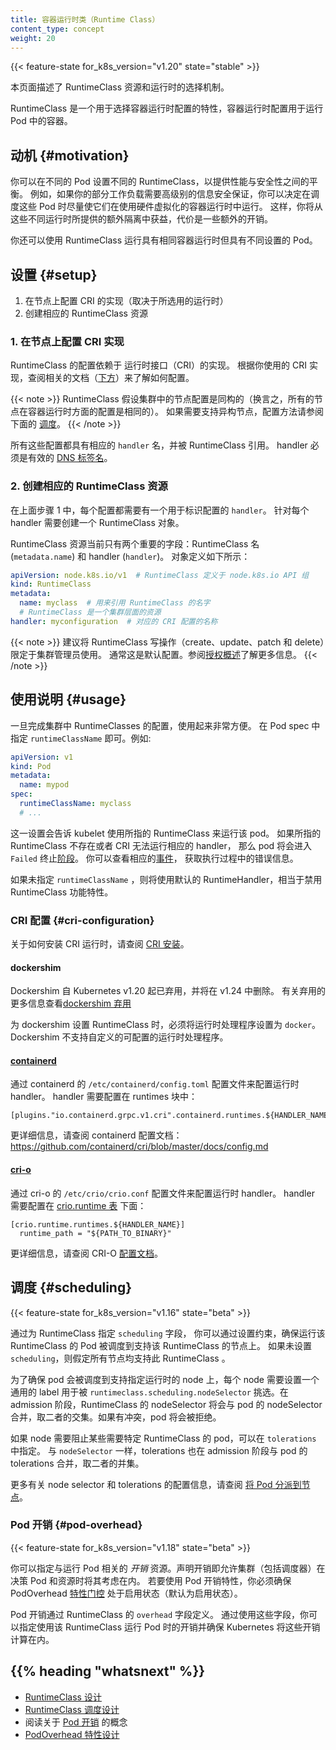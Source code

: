 ```yaml
---
title: 容器运行时类（Runtime Class）
content_type: concept
weight: 20
---
```

<!--
reviewers:
- tallclair
- dchen1107
title: Runtime Class
content_type: concept
weight: 20
-->

<!-- overview -->

{{< feature-state for_k8s_version="v1.20" state="stable" >}}

<!-- 
This page describes the RuntimeClass resource and runtime selection mechanism.

RuntimeClass is a feature for selecting the container runtime configuration. The container runtime
configuration is used to run a Pod's containers.
-->
本页面描述了 RuntimeClass 资源和运行时的选择机制。

RuntimeClass 是一个用于选择容器运行时配置的特性，容器运行时配置用于运行 Pod 中的容器。

<!-- body -->

<!-- 
## Motivation

You can set a different RuntimeClass between different Pods to provide a balance of
performance versus security. For example, if part of your workload deserves a high
level of information security assurance, you might choose to schedule those Pods so
that they run in a container runtime that uses hardware virtualization. You'd then
benefit from the extra isolation of the alternative runtime, at the expense of some
additional overhead.
-->
## 动机   {#motivation}

你可以在不同的 Pod 设置不同的 RuntimeClass，以提供性能与安全性之间的平衡。
例如，如果你的部分工作负载需要高级别的信息安全保证，你可以决定在调度这些 Pod
时尽量使它们在使用硬件虚拟化的容器运行时中运行。
这样，你将从这些不同运行时所提供的额外隔离中获益，代价是一些额外的开销。

<!--
You can also use RuntimeClass to run different Pods with the same container runtime
but with different settings.
-->
你还可以使用 RuntimeClass 运行具有相同容器运行时但具有不同设置的 Pod。

<!-- 
## Setup
-->

## 设置  {#setup}

<!--
1. Configure the CRI implementation on nodes (runtime dependent)
2. Create the corresponding RuntimeClass resources
-->
1. 在节点上配置 CRI 的实现（取决于所选用的运行时）
2. 创建相应的 RuntimeClass 资源

<!--
### 1. Configure the CRI implementation on nodes
-->
### 1. 在节点上配置 CRI 实现

<!--
The configurations available through RuntimeClass are Container Runtime Interface (CRI)
implementation dependent. See the corresponding documentation ([below](#cri-configuration)) for your
CRI implementation for how to configure.
-->
RuntimeClass 的配置依赖于 运行时接口（CRI）的实现。
根据你使用的 CRI 实现，查阅相关的文档（[下方](#cri-configuration)）来了解如何配置。

<!--
RuntimeClass assumes a homogeneous node configuration across the cluster by default (which means
that all nodes are configured the same way with respect to container runtimes). To support
heterogenous node configurations, see [Scheduling](#scheduling) below.
-->
{{< note >}}
RuntimeClass 假设集群中的节点配置是同构的（换言之，所有的节点在容器运行时方面的配置是相同的）。
如果需要支持异构节点，配置方法请参阅下面的 [调度](#scheduling)。
{{< /note >}}

<!--
The configurations have a corresponding `handler` name, referenced by the RuntimeClass. The
handler must be a valid [DNS label name](/docs/concepts/overview/working-with-objects/names/#dns-label-names).
-->
所有这些配置都具有相应的 `handler` 名，并被 RuntimeClass 引用。
handler 必须是有效的 [DNS 标签名](/zh/docs/concepts/overview/working-with-objects/names/#dns-label-names)。

<!--
### 2. Create the corresponding RuntimeClass resources

The configurations setup in step 1 should each have an associated `handler` name, which identifies
the configuration. For each handler, create a corresponding RuntimeClass object.
-->
### 2. 创建相应的 RuntimeClass 资源

在上面步骤 1 中，每个配置都需要有一个用于标识配置的 `handler`。 
针对每个 handler 需要创建一个 RuntimeClass 对象。

<!--
The RuntimeClass resource currently only has 2 significant fields: the RuntimeClass name
(`metadata.name`) and the handler (`handler`). The object definition looks like this:
-->
RuntimeClass 资源当前只有两个重要的字段：RuntimeClass 名 (`metadata.name`) 和 handler (`handler`)。
对象定义如下所示：

```yaml
apiVersion: node.k8s.io/v1  # RuntimeClass 定义于 node.k8s.io API 组
kind: RuntimeClass
metadata:
  name: myclass  # 用来引用 RuntimeClass 的名字
  # RuntimeClass 是一个集群层面的资源
handler: myconfiguration  # 对应的 CRI 配置的名称
```

<!--
It is recommended that RuntimeClass write operations (create/update/patch/delete) be
restricted to the cluster administrator. This is typically the default. See [Authorization
Overview](/docs/reference/access-authn-authz/authorization/) for more details.
-->
{{< note >}}
建议将 RuntimeClass 写操作（create、update、patch 和 delete）限定于集群管理员使用。
通常这是默认配置。参阅[授权概述](/zh/docs/reference/access-authn-authz/authorization/)了解更多信息。
{{< /note >}}

<!--
## Usage

Once RuntimeClasses are configured for the cluster, using them is very simple. Specify a
`runtimeClassName` in the Pod spec. For example:
-->
## 使用说明  {#usage}

一旦完成集群中 RuntimeClasses 的配置，使用起来非常方便。
在 Pod spec 中指定 `runtimeClassName` 即可。例如:

```yaml
apiVersion: v1
kind: Pod
metadata:
  name: mypod
spec:
  runtimeClassName: myclass
  # ...
```

<!--
This will instruct the kubelet to use the named RuntimeClass to run this pod. If the named
RuntimeClass does not exist, or the CRI cannot run the corresponding handler, the pod will enter the
`Failed` terminal [phase](/docs/concepts/workloads/pods/pod-lifecycle/#pod-phase). Look for a
corresponding [event](/docs/tasks/debug-application-cluster/debug-application-introspection/) for an
error message.
-->
这一设置会告诉 kubelet 使用所指的 RuntimeClass 来运行该 pod。
如果所指的 RuntimeClass 不存在或者 CRI 无法运行相应的 handler，
那么 pod 将会进入 `Failed` 终止[阶段](/zh/docs/concepts/workloads/pods/pod-lifecycle/#pod-phase)。
你可以查看相应的[事件](/zh/docs/tasks/debug-application-cluster/debug-application-introspection/)，
获取执行过程中的错误信息。

<!--
If no `runtimeClassName` is specified, the default RuntimeHandler will be used, which is equivalent
to the behavior when the RuntimeClass feature is disabled.
-->
如果未指定 `runtimeClassName` ，则将使用默认的 RuntimeHandler，相当于禁用 RuntimeClass 功能特性。

<!-- 
### CRI Configuration

For more details on setting up CRI runtimes, see [CRI installation](/docs/setup/production-environment/container-runtimes/).
-->
### CRI 配置   {#cri-configuration}

关于如何安装 CRI 运行时，请查阅
[CRI 安装](/zh/docs/setup/production-environment/container-runtimes/)。

#### dockershim

<!--
{{< feature-state for_k8s_version="v1.20" state="deprecated" >}}

Dockershim is deprecated as of Kubernetes v1.20, and will be removed in v1.24. For more information on the deprecation,
see [dockershim deprecation](/blog/2020/12/08/kubernetes-1-20-release-announcement/#dockershim-deprecation)
-->
Dockershim 自 Kubernetes v1.20 起已弃用，并将在 v1.24 中删除。 有关弃用的更多信息查看[dockershim 弃用](/blog/2020/12/08/kubernetes-1-20-release-announcement/#dockershim-deprecation)

<!--
RuntimeClasses with dockershim must set the runtime handler to `docker`. Dockershim does not support
custom configurable runtime handlers.
-->
为 dockershim 设置 RuntimeClass 时，必须将运行时处理程序设置为 `docker`。
Dockershim 不支持自定义的可配置的运行时处理程序。

#### [containerd](https://containerd.io/)

<!--
Runtime handlers are configured through containerd's configuration at
`/etc/containerd/config.toml`. Valid handlers are configured under the runtimes section:
-->
通过 containerd 的 `/etc/containerd/config.toml` 配置文件来配置运行时 handler。
handler 需要配置在 runtimes 块中： 

```
[plugins."io.containerd.grpc.v1.cri".containerd.runtimes.${HANDLER_NAME}]
```

<!--
See containerd's config documentation for more details:
https://github.com/containerd/cri/blob/master/docs/config.md
-->
更详细信息，请查阅 containerd 配置文档：
https://github.com/containerd/cri/blob/master/docs/config.md

#### [cri-o](https://cri-o.io/)

<!--
Runtime handlers are configured through cri-o's configuration at `/etc/crio/crio.conf`. Valid
handlers are configured under the [crio.runtime
table](https://github.com/kubernetes-sigs/cri-o/blob/master/docs/crio.conf.5.md#crioruntime-table):
-->
通过 cri-o 的 `/etc/crio/crio.conf` 配置文件来配置运行时 handler。
handler 需要配置在
[crio.runtime 表](https://github.com/kubernetes-sigs/cri-o/blob/master/docs/crio.conf.5.md#crioruntime-table)
下面：

```
[crio.runtime.runtimes.${HANDLER_NAME}]
  runtime_path = "${PATH_TO_BINARY}"
```

<!--
See CRI-O's [config documentation](https://github.com/cri-o/cri-o/blob/master/docs/crio.conf.5.md) for more details.
-->
更详细信息，请查阅 CRI-O [配置文档](https://github.com/cri-o/cri-o/blob/master/docs/crio.conf.5.md)。

<!-- 
## Scheduling
 -->
## 调度  {#scheduling}

{{< feature-state for_k8s_version="v1.16" state="beta" >}}

<!--
By specifying the `scheduling` field for a RuntimeClass, you can set constraints to
ensure that Pods running with this RuntimeClass are scheduled to nodes that support it.
If `scheduling` is not set, this RuntimeClass is assumed to be supported by all nodes.
-->

通过为 RuntimeClass 指定 `scheduling` 字段，
你可以通过设置约束，确保运行该 RuntimeClass 的 Pod 被调度到支持该 RuntimeClass 的节点上。
如果未设置 `scheduling`，则假定所有节点均支持此 RuntimeClass 。

<!--
To ensure pods land on nodes supporting a specific RuntimeClass, that set of nodes should have a
common label which is then selected by the `runtimeclass.scheduling.nodeSelector` field. The
RuntimeClass's nodeSelector is merged with the pod's nodeSelector in admission, effectively taking
the intersection of the set of nodes selected by each. If there is a conflict, the pod will be
rejected.
-->
为了确保 pod 会被调度到支持指定运行时的 node 上，每个 node 需要设置一个通用的 label 用于被 
`runtimeclass.scheduling.nodeSelector` 挑选。在 admission 阶段，RuntimeClass 的 nodeSelector 将会与
pod 的 nodeSelector 合并，取二者的交集。如果有冲突，pod 将会被拒绝。

<!--
If the supported nodes are tainted to prevent other RuntimeClass pods from running on the node, you
can add `tolerations` to the RuntimeClass. As with the `nodeSelector`, the tolerations are merged
with the pod's tolerations in admission, effectively taking the union of the set of nodes tolerated
by each.
-->
如果 node 需要阻止某些需要特定 RuntimeClass 的 pod，可以在 `tolerations` 中指定。
与 `nodeSelector` 一样，tolerations 也在 admission 阶段与 pod 的 tolerations 合并，取二者的并集。

<!--
To learn more about configuring the node selector and tolerations, see [Assigning Pods to
Nodes](/docs/concepts/configuration/assign-pod-node/).
-->
更多有关 node selector 和 tolerations 的配置信息，请查阅 
[将 Pod 分派到节点](/zh/docs/concepts/scheduling-eviction/assign-pod-node/)。

<!-- 
### Pod Overhead
 -->
### Pod 开销   {#pod-overhead}

{{< feature-state for_k8s_version="v1.18" state="beta" >}}

<!--
You can specify _overhead_ resources that are associated with running a Pod. Declaring overhead allows
the cluster (including the scheduler) to account for it when making decisions about Pods and resources.  
To use Pod overhead, you must have the PodOverhead [feature gate](/docs/reference/command-line-tools-reference/feature-gates/)
enabled (it is on by default).
-->
你可以指定与运行 Pod 相关的 _开销_ 资源。声明开销即允许集群（包括调度器）在决策 Pod 和资源时将其考虑在内。
若要使用 Pod 开销特性，你必须确保 PodOverhead
[特性门控](/zh/docs/reference/command-line-tools-reference/feature-gates/)
处于启用状态（默认为启用状态）。

<!--
Pod overhead is defined in RuntimeClass through the `Overhead` fields. Through the use of these fields,
you can specify the overhead of running pods utilizing this RuntimeClass and ensure these overheads
are accounted for in Kubernetes.
-->
Pod 开销通过 RuntimeClass 的 `overhead` 字段定义。
通过使用这些字段，你可以指定使用该 RuntimeClass 运行 Pod 时的开销并确保 Kubernetes 将这些开销计算在内。

## {{% heading "whatsnext" %}}

<!--
- [RuntimeClass Design](https://github.com/kubernetes/enhancements/blob/master/keps/sig-node/585-runtime-class/README.md)
- [RuntimeClass Scheduling Design](https://github.com/kubernetes/enhancements/blob/master/keps/sig-node/585-runtime-class/README.md#runtimeclass-scheduling)
- Read about the [Pod Overhead](/docs/concepts/scheduling-eviction/pod-overhead/) concept
- [PodOverhead Feature Design](https://github.com/kubernetes/enhancements/tree/master/keps/sig-node/688-pod-overhead)
-->
- [RuntimeClass 设计](https://github.com/kubernetes/enhancements/blob/master/keps/sig-node/585-runtime-class/README.md)
- [RuntimeClass 调度设计](https://github.com/kubernetes/enhancements/blob/master/keps/sig-node/585-runtime-class/README.md#runtimeclass-scheduling)
- 阅读关于 [Pod 开销](/zh/docs/concepts/scheduling-eviction/pod-overhead/) 的概念
- [PodOverhead 特性设计](https://github.com/kubernetes/enhancements/tree/master/keps/sig-node/688-pod-overhead)
